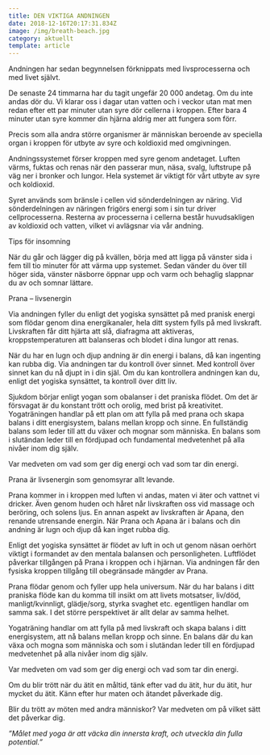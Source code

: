 ```yaml
---
title: DEN VIKTIGA ANDNINGEN
date: 2018-12-16T20:17:31.834Z
image: /img/breath-beach.jpg
category: aktuellt
template: article
---
```

<!--StartFragment-->

Andningen har sedan begynnelsen förknippats med livsprocesserna och med livet självt.

De senaste 24 timmarna har du tagit ungefär 20 000 andetag. Om du inte andas dör du. Vi klarar oss i dagar utan vatten och i veckor utan mat men redan efter ett par minuter utan syre dör cellerna i kroppen. Efter bara 4 minuter utan syre kommer din hjärna aldrig mer att fungera som förr.

Precis som alla andra större organismer är människan beroende av speciella organ i kroppen för utbyte av syre och koldioxid med omgivningen.

Andningssystemet förser kroppen med syre genom andetaget. Luften värms, fuktas och renas när den passerar mun, näsa, svalg, luftstrupe på väg ner i bronker och lungor. Hela systemet är viktigt för vårt utbyte av syre och koldioxid.

Syret används som bränsle i cellen vid sönderdelningen av näring. Vid sönderdelningen av näringen frigörs energi som i sin tur driver cellprocesserna. Resterna av processerna i cellerna består huvudsakligen av koldioxid och vatten, vilket vi avlägsnar via vår andning.

Tips för insomning

När du går och lägger dig på kvällen, börja med att ligga på vänster sida i fem till tio minuter för att värma upp systemet. Sedan vänder du över till höger sida, vänster näsborre öppnar upp och varm och behaglig slappnar du av och somnar lättare.

Prana – livsenergin

Via andningen fyller du enligt det yogiska synsättet på med pranisk energi som flödar genom dina energikanaler, hela ditt system fylls på med livskraft. Livskraften får ditt hjärta att slå, diafragma att aktiveras, kroppstemperaturen att balanseras och blodet i dina lungor att renas.

När du har en lugn och djup andning är din energi i balans, då kan ingenting kan rubba dig. Via andningen tar du kontroll över sinnet. Med kontroll över sinnet kan du nå djupt in i din själ. Om du kan kontrollera andningen kan du, enligt det yogiska synsättet, ta kontroll över ditt liv.

Sjukdom börjar enligt yogan som obalanser i det praniska flödet. Om det är försvagat är du konstant trött och orolig, med brist på kreativitet. Yogaträningen handlar på ett plan om att fylla på med prana och skapa balans i ditt energisystem, balans mellan kropp och sinne. En fullständig balans som leder till att du växer och mognar som människa. En balans som i slutändan leder till en fördjupad och fundamental medvetenhet på alla nivåer inom dig själv.

Var medveten om vad som ger dig energi och vad som tar din energi.

Prana är livsenergin som genomsyrar allt levande.

Prana kommer in i kroppen med luften vi andas, maten vi äter och vattnet vi dricker. Även genom huden och håret når livskraften oss vid massage och beröring, och solens ljus. En annan aspekt av livskraften är Apana, den renande utrensande energin. När Prana och Apana är i balans och din andning är lugn och djup då kan inget rubba dig.

Enligt det yogiska synsättet är flödet av luft in och ut genom näsan oerhört viktigt i formandet av den mentala balansen och personligheten. Luftflödet påverkar tillgången på Prana i kroppen och i hjärnan. Via andningen får den fysiska kroppen tillgång till obegränsade mängder av Prana.

Prana flödar genom och fyller upp hela universum. När du har balans i ditt praniska flöde kan du komma till insikt om att livets motsatser, liv/död, manligt/kvinnligt, glädje/sorg, styrka svaghet etc. egentligen handlar om samma sak. I det större perspektivet är allt delar av samma helhet.

Yogaträning handlar om att fylla på med livskraft och skapa balans i ditt energisystem, att nå balans mellan kropp och sinne. En balans där du kan växa och mogna som människa och som i slutändan leder till en fördjupad medvetenhet på alla nivåer inom dig själv.

Var medveten om vad som ger dig energi och vad som tar din energi.

Om du blir trött när du ätit en måltid, tänk efter vad du ätit, hur du ätit, hur mycket du ätit. Känn efter hur maten och ätandet påverkade dig.

Blir du trött av möten med andra människor? Var medveten om på vilket sätt det påverkar dig.

*”Målet med yoga är att väcka din innersta kraft, och utveckla din fulla potential.”*



<!--EndFragment-->